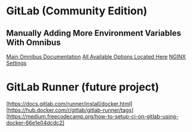 # GitLab (Community Edition)


## Manually Adding More Environment Variables With Omnibus

[Main Omnibus Documentation](https://docs.gitlab.com/omnibus/settings/configuration.html)
[All Available Options Located Here](https://gitlab.com/gitlab-org/omnibus-gitlab/blob/master/files/gitlab-config-template/gitlab.rb.template)
[NGINX Settings](https://docs.gitlab.com/omnibus/settings/nginx.html)

# GitLab Runner (future project)
[https://docs.gitlab.com/runner/install/docker.html]
[https://hub.docker.com/r/gitlab/gitlab-runner/tags]
[https://medium.freecodecamp.org/how-to-setup-ci-on-gitlab-using-docker-66e1e04dcdc2]